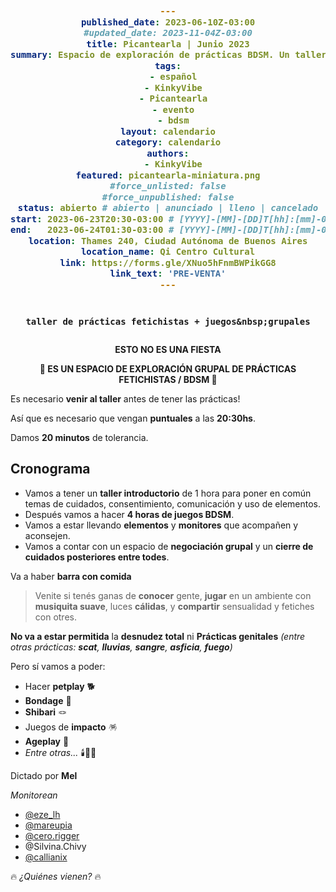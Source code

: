 ```yaml
---
published_date: 2023-06-10Z-03:00
#updated_date: 2023-11-04Z-03:00
title: Picantearla | Junio 2023
summary: Espacio de exploración de prácticas BDSM. Un taller de prácticas fetichistas + juegos grupales.
tags:
  - español
  - KinkyVibe
  - Picantearla
  - evento
  - bdsm
layout: calendario
category: calendario
authors:
  - KinkyVibe
featured: picantearla-miniatura.png
#force_unlisted: false
#force_unpublished: false
status: abierto # abierto | anunciado | lleno | cancelado
start: 2023-06-23T20:30-03:00 # [YYYY]-[MM]-[DD]T[hh]:[mm]-03:00
end:   2023-06-24T01:30-03:00 # [YYYY]-[MM]-[DD]T[hh]:[mm]-03:00
location: Thames 240, Ciudad Autónoma de Buenos Aires
location_name: Qi Centro Cultural
link: https://forms.gle/XNuo5hFnmBWPikGG8
link_text: 'PRE-VENTA'
---
```


<script>
    import pag1 from '$lib/posts/calendario/media/picantearla-junio-2023/1.jpeg';
    import pag2 from '$lib/posts/calendario/media/picantearla-junio-2023/2.jpeg';
    import banner from '$lib/posts/calendario/media/picantearla-junio-2023/banner.jpeg';
</script>

<img src={banner} alt="" />

<!-- <div class="col-2">
<img src={pag1} alt="" />
<img src={pag2} alt="" />
</div> -->

`taller de prácticas fetichistas + juegos&nbsp;grupales`

<!-- 🤩 LA IDEA DEL EVENTO ES:

- Tener un taller introductorio de 1 hora para poner en común temas de cuidados, consentimiento, comunicación y uso de elementos.
- Tener 3 horas de juegos y prácticas BDSM/kinkys/fetichistas.
- Vamos a estar llevando elementos y monitores que acompañen y aconsejen.
- Vamos a contar con un espacio de negociación grupal y un cierre de cuidados posteriores entre todes.
- Va a haber barra con comida.  -->

<div style="text-align:center;font-size: var(--step-2); margin-block: 1em;"><strong>ESTO NO ES UNA FIESTA</strong></div>

<div style="text-align:center;font-size: var(--step-2); margin-block: 1em;"><strong>🍭&nbsp;ES UN ESPACIO DE EXPLORACIÓN GRUPAL DE PRÁCTICAS FETICHISTAS&nbsp;/&nbsp;BDSM&nbsp;🍭</strong></div>

<!-- > Venite si tenés ganas de conocer gente, jugar en un ambiente con musiquita suave, luces cálidas, y compartir sensualidad y fetiches con otres.  -->

<!-- No va a estar permitida la desnudez total ni prácticas genitales (entre otras prácticas: scat, lluvias, sangre, asfixia, fuego)

Pero sí vamos a poder:

- Hacer petplay
- Bondage
- Shibari
- Juegos de impacto
- Ageplay
- Entre otras -->

Es necesario **venir al taller** antes de tener las prácticas!

Así que es necesario que vengan **puntuales** a las **20:30hs**.

Damos **20 minutos** de tolerancia.

## Cronograma

- Vamos a tener un **taller introductorio** de 1 hora para poner en común temas de cuidados, consentimiento, comunicación y uso de elementos.
- Después vamos a hacer **4 horas de juegos BDSM**.
- Vamos a estar llevando **elementos** y **monitores** que acompañen y aconsejen.
- Vamos a contar con un espacio de **negociación grupal** y un **cierre de cuidados posteriores entre todes**.

Va a haber **barra con comida**

> Venite si tenés ganas de **conocer** gente, **jugar** en un ambiente con **musiquita suave**, luces **cálidas**, y **compartir** sensualidad y fetiches con otres.

**No va a estar permitida** la **desnudez total** ni **Prácticas genitales** _(entre otras prácticas: **scat**, **lluvias**, **sangre**, **asficia**, **fuego**)_

Pero sí vamos a poder:

- Hacer **petplay** 🐕
- **Bondage** 🔗
- **Shibari** 🪢
- Juegos de **impacto** 🪅
- **Ageplay** 🧸
- _Entre otras..._ 🕯️🌈✨

Dictado por **Mel**

_Monitorean_

- [\@eze_lh](https://instagram.com/eze_lh)
- [\@mareupia](https://instagram.com/mareupia)
- [\@cero.rigger](https://instagram.com/cero.rigger)
  <!-- - [\@gorro_rojo](https://instagram.com/gorro_rojo) -->
  <!-- - [\@gnosis.king](https://instagram.com/gnosis.king) -->
- @Silvina.Chivy
- [\@callianix](https://instagram.com/callianix)

🔥 _¿Quiénes vienen?_ 🔥

<style>
    code{
      background: var(--4-light);
      color:var(--2-dark);
      display:block;
      margin-inline: 0em;
      text-align: center;
      padding: 1em;
      font-weight: bold;
      font-size: var(--step-1);
    }
    a {
      color: #222;
      /* text-decoration: none; */
      text-decoration-color: var(--1);
    }
</style>
